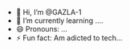 - 👋 Hi, I’m @GAZLA-1
- 🌱 I’m currently learning ....
- 😄 Pronouns: ...
- ⚡ Fun fact: Am adicted to tech...

<!---
GAZLA-1/GAZLA-1 is a ✨ special ✨ repository because its `README.md` (this file) appears on your GitHub profile.
You can click the Preview link to take a look at your changes.
--->
